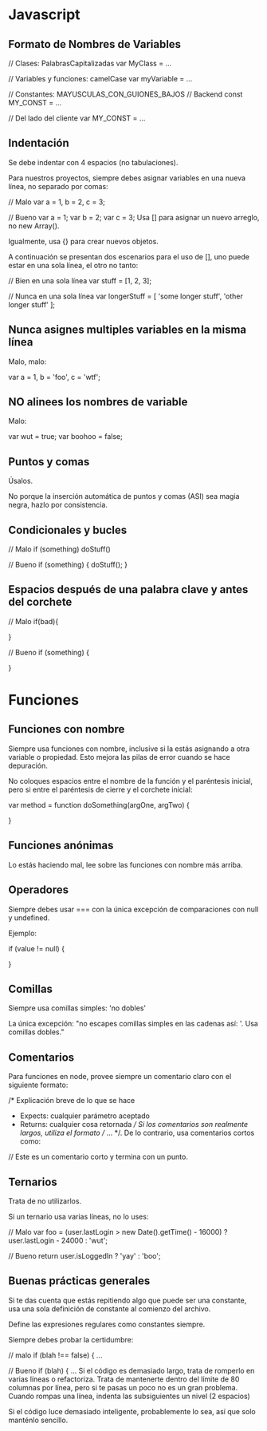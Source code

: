 # Javascript
## Formato de Nombres de Variables
// Clases: PalabrasCapitalizadas
var MyClass = ...

// Variables y funciones: camelCase
var myVariable = ...

// Constantes: MAYUSCULAS_CON_GUIONES_BAJOS
// Backend
const MY_CONST = ...

// Del lado del cliente
var MY_CONST = ...
## Indentación
Se debe indentar con 4 espacios (no tabulaciones).

Para nuestros proyectos, siempre debes asignar variables en una nueva línea, no separado por comas:

// Malo
var a = 1,
    b = 2,
    c = 3;

// Bueno
var a = 1;
var b = 2;
var c = 3;
Usa [] para asignar un nuevo arreglo, no new Array().

Igualmente, usa {} para crear nuevos objetos.

A continuación se presentan dos escenarios para el uso de [], uno puede estar en una sola línea, el otro no tanto:

// Bien en una sola línea
var stuff = [1, 2, 3];

// Nunca en una sola línea
var longerStuff = [
    'some longer stuff',
    'other longer stuff'
];
## Nunca asignes multiples variables en la misma línea
Malo, malo:

var a = 1, b = 'foo', c = 'wtf';
## NO alinees los nombres de variable
Malo:

var wut    = true;
var boohoo = false;
## Puntos y comas
Úsalos.

No porque la inserción automática de puntos y comas (ASI) sea magia negra, hazlo por consistencia.

## Condicionales y bucles
// Malo
if (something) doStuff()

// Bueno
if (something) {
    doStuff();
}
## Espacios después de una palabra clave y antes del corchete
// Malo
if(bad){

}

// Bueno
if (something) {

}
# Funciones
## Funciones con nombre
Siempre usa funciones con nombre, inclusive si la estás asignando a otra variable o propiedad. Esto mejora las pilas de error cuando se hace depuración.

No coloques espacios entre el nombre de la función y el paréntesis inicial, pero si entre el paréntesis de cierre y el corchete inicial:

var method = function doSomething(argOne, argTwo) {

}
## Funciones anónimas
Lo estás haciendo mal, lee sobre las funciones con nombre más arriba.

## Operadores
Siempre debes usar === con la única excepción de comparaciones con null y undefined.

Ejemplo:

if (value != null) {

}
## Comillas
Siempre usa comillas simples: 'no dobles'

La única excepción: "no escapes comillas simples en las cadenas así: \'. Usa comillas dobles."

## Comentarios
Para funciones en node, provee siempre un comentario claro con el siguiente formato:

/* Explicación breve de lo que se hace
 * Expects: cualquier parámetro aceptado
 * Returns: cualquier cosa retornada
 */
Si los comentarios son realmente largos, utiliza el formato /* ... */. De lo contrario, usa comentarios cortos como:

// Este es un comentario corto y termina con un punto.
## Ternarios
Trata de no utilizarlos.

Si un ternario usa varias líneas, no lo uses:

// Malo
var foo = (user.lastLogin > new Date().getTime() - 16000) ? user.lastLogin - 24000 : 'wut';

// Bueno
return user.isLoggedIn ? 'yay' : 'boo';
## Buenas prácticas generales
Si te das cuenta que estás repitiendo algo que puede ser una constante, usa una sola definición de constante al comienzo del archivo.

Define las expresiones regulares como constantes siempre.

Siempre debes probar la certidumbre:

// malo
if (blah !== false) { ...

// Bueno
if (blah) { ...
Si el código es demasiado largo, trata de romperlo en varias líneas o refactoriza. Trata de mantenerte dentro del límite de 80 columnas por línea, pero si te pasas un poco no es un gran problema. Cuando rompas una línea, indenta las subsiguientes un nivel (2 espacios)

Si el código luce demasiado inteligente, probablemente lo sea, así que solo manténlo sencillo.
